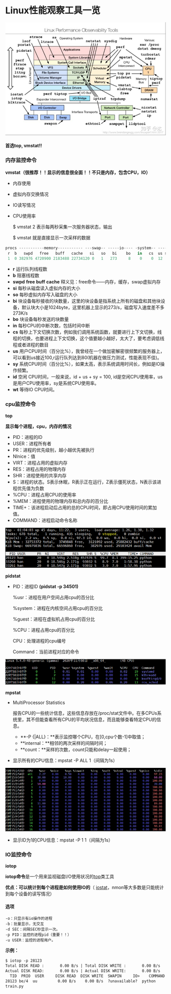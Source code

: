 # Linux性能观察工具一览

![](../.gitbook/assets/1.jpg)

#### **首选top, vmstat!!**

### **内存监控命令**

**vmstat（很推荐！！显示的信息很全面！！不只是内存，包含CPU，IO）**

* 内存使用
* 虚拟内存交换情况
* IO读写情况
* CPU使用率

  $ vmstat 2 表示每两秒采集一次服务器状态，输出

  $ vmstat 就是直接显示一次采样的数据

```csharp
procs -----------memory----------- ---swap-- -----io---- -system-- ------cpu-----
 r  b   swpd   free   buff   cache   si   so   bi    bo   in   cs  us sy id wa st
 1  0 382976 4720900 2183488 22734120 0   1   273     8    0    0  12  5 82  1  0
```

* **r** 运行队列线程数
* **b** 阻塞线程数
* **swpd** **free** **buff** **cache** 释义见：free命令——内存，缓存，swap虚拟内存
* **si**  每秒从磁盘读入虚拟内存的大小
* **so**  每秒虚拟内存写入磁盘的大小
* **bi**  块设备每秒接收的块数量，这里的块设备是指系统上所有的磁盘和其他块设备，默认块大小是1024byte，这里机器上显示的273/s，磁盘写入速度差不多273K/s
* **bo** 块设备每秒发送的块数量
* **in** 每秒CPU的中断次数，包括时间中断
* **cs** 每秒上下文切换次数，例如我们调用系统函数，就要进行上下文切换，线程的切换，也要进程上下文切换，这个值要越小越好，太大了，要考虑调低线程或者进程的数目
* **us** 用户CPU时间（百分比%），我曾经在一个做加密解密很频繁的服务器上，可以看到us接近100,r运行队列达到80\(机器在做压力测试，性能表现不佳\)。
* **sy** 系统CPU时间（百分比%），如果太高，表示系统调用时间长，例如是IO操作频繁。
* **id**  空闲 CPU时间，一般来说，id + us + sy = 100, id是空闲CPU使用率，us是用户CPU使用率，sy是系统CPU使用率。
* **wt** 等待IO CPU时间。

### **cpu监控命令**

**top**

**显示每个进程，cpu，内存的情况**

* PID：进程的ID
* USER：进程所有者
* PR：进程的优先级别，越小越优先被执行
* NInice：值
* VIRT：进程占用的虚拟内存
* RES：进程占用的物理内存
* SHR：进程使用的共享内存
* S：进程的状态。S表示休眠，R表示正在运行，Z表示僵死状态，N表示该进程优先值为负数
* %CPU：进程占用CPU的使用率
* %MEM：进程使用的物理内存和总内存的百分比
* TIME+：该进程启动后占用的总的CPU时间，即占用CPU使用时间的累加值。
* COMMAND：进程启动命令名称

![](../.gitbook/assets/wu-biao-ti-%20%285%29.png)

**pidstat**

* PID：进程ID **\(pidstat -p 34501\)**

  %usr：进程在用户空间占用cpu的百分比

  %system：进程在内核空间占用cpu的百分比

  %guest：进程在虚拟机占用cpu的百分比

  %CPU：进程占用cpu的百分比

  CPU：处理进程的cpu编号

  Command：当前进程对应的命令

![](../.gitbook/assets/wu-biao-ti-%20%284%29.png)

**mpstat**

* MultiProcessor Statistics 

  报告CPU的一些统计信息，这些信息存放在/proc/stat文件中。在多CPUs系统里，其不但能查看所有CPU的平均状况信息，而且能够查看特定CPU的信息。

  * **-P {\|ALL}：**表示监控哪个CPU，在\[0,cpu个数-1\]中取值；
  * **internal：**相邻的两次采样的间隔时间；
  * **count：**采样的次数，count只能和delay一起使用；

* 显示所有的CPU信息：mpstat -P ALL 1（间隔为1s）

![](../.gitbook/assets/wu-biao-ti-%20%283%29.png)

* 显示ID为1的CPU信息：mpstat -P 1 1（间隔为1s）

### **IO监控命令**

**iotop**

**iotop命令**是一个用来监视磁盘I/O使用状况的[top](http://man.linuxde.net/top)类工具

**优点：可以统计到每个进程是如何使用IO的**（ [iostat](http://man.linuxde.net/iostat)，nmon等大多数是只能统计到每个设备的读写情况）

#### 选项

```text
-o：只显示有io操作的进程
-b：批量显示，无交互
-d SEC：间隔SEC秒显示一次。
-p PID：监控的进程pid（重要！！）
-u USER：监控的进程用户。
```

**示例：**

```text
$ iotop -p 28123
Total DISK READ :       0.00 B/s | Total DISK WRITE :       0.00 B/s
Actual DISK READ:       0.00 B/s | Actual DISK WRITE:       0.00 B/s
  TID  PRIO  USER     DISK READ  DISK WRITE  SWAPIN     IO>    COMMAND
28123 be/4  uu         0.00 B/s    0.00 B/s  ?unavailable?  python train.py

```



